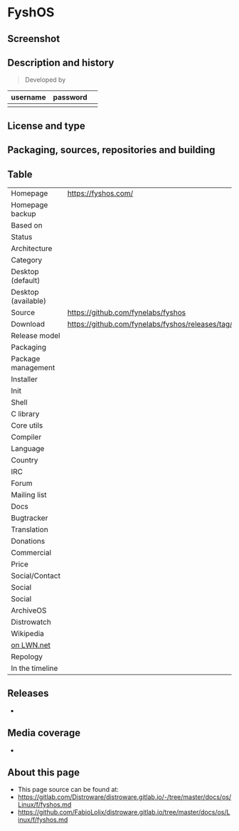 # FyshOS

## Screenshot


## Description and history

>

> Developed by

| username | password |  |
|----------|----------|--|
|  |  |  |


## License and type

>


## Packaging, sources, repositories and building

>


## Table

|                       |  |
|-----------------------|--|
| Homepage              | <https://fyshos.com/> |
| Homepage backup       |  |
| Based on              |  |
| Status                |  |
| Architecture          |  |
| Category              |  |
| Desktop (default)     |  |
| Desktop (available)   |  |
| Source                | <https://github.com/fynelabs/fyshos> |
| Download              | <https://github.com/fynelabs/fyshos/releases/tag/testing> |
| Release model         |  |
| Packaging             |  |
| Package management    |  |
| Installer             |  |
| Init                  |  |
| Shell                 |  |
| C library             |  |
| Core utils            |  |
| Compiler              |  |
| Language              |  |
| Country               |  |
| IRC                   |  |
| Forum                 |  |
| Mailing list          |  |
| Docs                  |  |
| Bugtracker            |  |
| Translation           |  |
| Donations             |  |
| Commercial            |  |
| Price                 |  |
| Social/Contact        |  |
| Social                |  |
| Social                |  |
| ArchiveOS             |  |
| Distrowatch           |  |
| Wikipedia             |  |
| [on LWN.net](https://lwn.net/Distributions/) |  |
| Repology              |  |
| In the timeline       |  |


## Releases

* 


## Media coverage

* 


## About this page

* This page source can be found at:
* <https://gitlab.com/Distroware/distroware.gitlab.io/-/tree/master/docs/os/Linux/f/fyshos.md>
* <https://github.com/FabioLolix/distroware.gitlab.io/tree/master/docs/os/Linux/f/fyshos.md>
